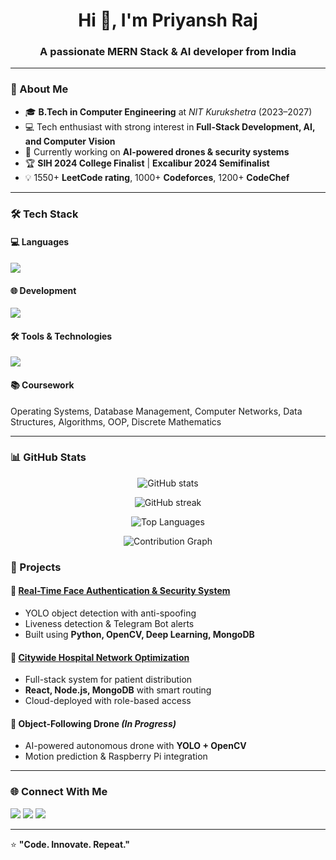 <h1 align="center">Hi 👋, I'm Priyansh Raj</h1>
<h3 align="center">A passionate MERN Stack & AI developer from India</h3>

---

### 🌟 About Me
- 🎓 **B.Tech in Computer Engineering** at *NIT Kurukshetra* (2023–2027)  
- 💻 Tech enthusiast with strong interest in **Full-Stack Development, AI, and Computer Vision**  
- 🚀 Currently working on **AI-powered drones & security systems**  
- 🏆 **SIH 2024 College Finalist** | **Excalibur 2024 Semifinalist**  
- 💡 1550+ **LeetCode rating**, 1000+ **Codeforces**, 1200+ **CodeChef**

---

### 🛠️ Tech Stack
#### 💻 Languages
<p>
  <img src="https://skillicons.dev/icons?i=python,cpp,java,javascript,c" />
</p>

#### 🌐 Development
<p>
  <img src="https://skillicons.dev/icons?i=nodejs,nextjs,express,mongodb,postgres,mysql" />
</p>

#### 🛠️ Tools & Technologies
<p>
  <img src="https://skillicons.dev/icons?i=git,docker,postman,firebase" />
</p>

#### 📚 Coursework
Operating Systems, Database Management, Computer Networks, Data Structures, Algorithms, OOP, Discrete Mathematics

---

### 📊 GitHub Stats

<p align="center">
  <img src="https://github-readme-stats.vercel.app/api?username=priyansh1409&show_icons=true&theme=radical" alt="GitHub stats" />
</p>

<p align="center">
  <img src="https://github-readme-streak-stats.herokuapp.com/?user=priyansh1409&theme=radical" alt="GitHub streak" />
</p>

<p align="center">
  <img src="https://github-readme-stats.vercel.app/api/top-langs/?username=priyansh1409&layout=compact&theme=radical" alt="Top Languages" />
</p>

<!-- Optional contribution activity graph -->
<p align="center">
  <img src="https://github-readme-activity-graph.vercel.app/graph?username=priyansh1409&theme=react-dark" alt="Contribution Graph"/>
</p>


### 🚀 Projects

#### 🔹 [Real-Time Face Authentication & Security System](https://github.com/priyansh1409/Smart-Security-System-based-ML)
- YOLO object detection with anti-spoofing  
- Liveness detection & Telegram Bot alerts  
- Built using **Python, OpenCV, Deep Learning, MongoDB**  

#### 🔹 [Citywide Hospital Network Optimization](https://github.com/priyansh1409/techtitans)
- Full-stack system for patient distribution  
- **React, Node.js, MongoDB** with smart routing  
- Cloud-deployed with role-based access  

#### 🔹 Object-Following Drone *(In Progress)*
- AI-powered autonomous drone with **YOLO + OpenCV**  
- Motion prediction & Raspberry Pi integration  

---

### 🌐 Connect With Me
<p>
  <a href="mailto:priyansh2005r@gmail.com"><img src="https://skillicons.dev/icons?i=gmail" /></a>
  <a href="https://linkedin.com/in/priyansh-raj-28601b2a7"><img src="https://skillicons.dev/icons?i=linkedin" /></a>
  <a href="https://github.com/priyansh1409"><img src="https://skillicons.dev/icons?i=github" /></a>
</p>

---

⭐ **"Code. Innovate. Repeat."**
